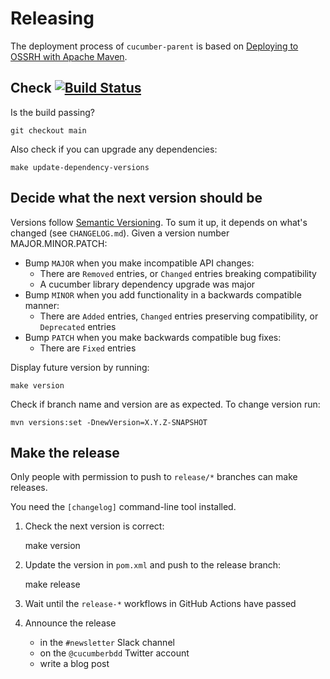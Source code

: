 Releasing
=========

The deployment process of `cucumber-parent` is based on 
[Deploying to OSSRH with Apache Maven](http://central.sonatype.org/pages/apache-maven.html#deploying-to-ossrh-with-apache-maven-introduction).

## Check [![Build Status](https://travis-ci.org/cucumber/cucumber-parent.svg?branch=main)](https://travis-ci.org/cucumber/cucumber-parent) ##

Is the build passing?

```
git checkout main
```

Also check if you can upgrade any dependencies:

```
make update-dependency-versions
```

## Decide what the next version should be ##

Versions follow [Semantic Versioning](https://semver.org/spec/v2.0.0.html). To sum it up, it depends on what's changed (see `CHANGELOG.md`). Given a version number MAJOR.MINOR.PATCH:

* Bump `MAJOR` when you make incompatible API changes:
  * There are `Removed` entries, or `Changed` entries breaking compatibility
  * A cucumber library dependency upgrade was major
* Bump `MINOR` when you add functionality in a backwards compatible manner:
  * There are `Added` entries, `Changed` entries preserving compatibility, or
  `Deprecated` entries
* Bump `PATCH` when you make backwards compatible bug fixes:
  * There are `Fixed` entries

Display future version by running:

```
make version
```

Check if branch name and version are as expected. To change version run:

```
mvn versions:set -DnewVersion=X.Y.Z-SNAPSHOT
```

## Make the release ##

Only people with permission to push to `release/*` branches can make releases.

You need the `[changelog]` command-line tool installed.

1. Check the next version is correct:

    make version

2. Update the version in `pom.xml` and push to the release branch:

    make release

3. Wait until the `release-*` workflows in GitHub Actions have passed
4. Announce the release
   * in the `#newsletter` Slack channel
   * on the `@cucumberbdd` Twitter account
   * write a blog post

[changelog]: https://github.com/cucumber/changelog#installation